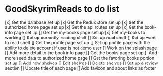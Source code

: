# GoodSkyrimReads to do list

[x] Get the database set up
[x] Get the Redux store set up
[x] Get the authorized home page set up
[x] Get the api routes set up
[x] Get the book-info page set up
[] Get the my-books page set up
  [x] Get my-books to working
  [] Set up currently-reading shelf
  [] Set up read shelf
  [] Set up want to read shelf
[] Get the profile page set up
  [] Set up profile page with the ability to delete account if user is not demo user
[] Work on the splash page
[] Add more detail to the book info page
[] Get the books page set up
[] Add more seed data to authorized home page
[] Get the favoring books portion set up
  [] Add new shelves
  [] Edit shelves
  [] Delete shelves
[] Set up a review section
[] Update title of each page
[] Add favicon and about links as footer
